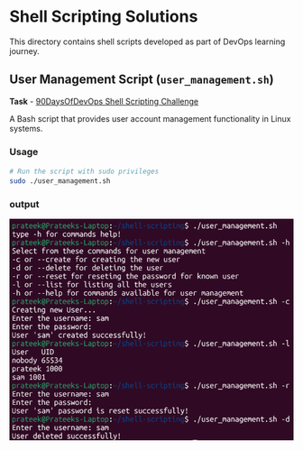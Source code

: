 # Shell Scripting Solutions

This directory contains shell scripts developed as part of DevOps learning journey.

## User Management Script (`user_management.sh`)
**Task** - [90DaysOfDevOps Shell Scripting Challenge](https://github.com/LondheShubham153/90DaysOfDevOps/tree/master/2025/shell_scripting)

A Bash script that provides user account management functionality in Linux systems.

### Usage
```bash
# Run the script with sudo privileges
sudo ./user_management.sh
```

### output
![alt text](image.png)